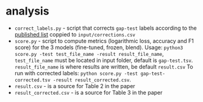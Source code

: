 # analysis

- `correct_labels.py` - script that corrects `gap-test` labels according to the [published list](https://www.kaggle.com/c/gendered-pronoun-resolution/discussion/81331) coppied to `input/corrections.csv`
- `score.py` - script to compute metrics (logarithmic loss, accuracy and F1 score) for the 3 models (fine-tuned, frozen, blend). Usage: `python3 score.py -test test_file_name -result result_file_name`, `test_file_name` must be located in input folder, default is `gap-test.tsv`. `result_file_name` is where results are written, be default `result.csv` To run with corrected labels: `python score.py -test gap-test-corrected.tsv -result result_corrected.csv`.
 - `result.csv` - is a source for Table 2 in the paper
 - `result_corrected.csv` - is a source for Table 3 in the paper
